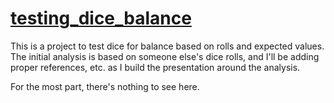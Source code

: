 # 

# [testing_dice_balance](https://revgizmo.github.io/testing_dice_balance/)

This is a project to test dice for balance based on rolls and expected values.  The initial analysis is based on someone else's dice rolls, and I'll be adding proper references, etc. as I build the presentation around the analysis.

For the most part, there's nothing to see here.
